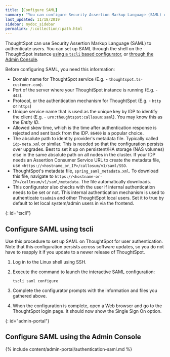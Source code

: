```yaml
---
title: [Configure SAML]
summary: "You can configure Security Assertion Markup Language (SAML) using ThoughtSpot's command line interface, tscli."
last_updated: 11/18/2019
sidebar: mydoc_sidebar
permalink: /:collection/:path.html
---
```

ThoughtSpot can use Security Assertion Markup Language (SAML) to authenticate
users. You can set up SAML through the shell on the ThoughtSpot instance [using a
`tscli` based configurator](#tscli), or [through the Admin Console](#admin-portal).

Before configuring SAML, you need this information:

-   Domain name for ThoughtSpot service (E.g. - `thoughtspot.ts-customer.com`).
-   Port of the server where your ThoughtSpot instance is running (E.g. - `443`).
-   Protocol, or the authentication mechanism for ThoughtSpot (E.g. - `http` or `https`)
-   Unique service name that is used as the unique key by IDP to identify the client (E.g. - `urn:thoughtspot:callosum:saml`). You may know this as the *Entity ID*.
-   Allowed skew time, which is the time after authentication response is rejected and sent back from the IDP. `86400` is a popular choice.
-   The absolute path to identity provider's metadata file. Typically called `idp-meta.xml` or similar. This is needed so that the configuration persists over upgrades. Best to set it up on persistent/HA storage (NAS volumes) else in the same absolute path on all nodes in the cluster. If your IDP needs an Assertion Consumer Service URL to create the metadata file, use `<https://<hostname_or_IP>/callosum/v1/saml/SSO`.
- ThoughtSpot's metadata file, `spring_saml_metadata.xml`. To download this file, navigate to `https://<hostname-or-IP>/callosum/v1/saml/metadata`. The file automatically downloads.
-   This configurator also checks with the user if internal authentication needs to be set or not. This internal authentication mechanism is used to authenticate `tsadmin` and other ThoughtSpot local users. Set it to true by default to let local system/admin users in via the frontend.

{: id="tscli"}
## Configure SAML using tscli

Use this procedure to set up SAML on ThoughtSpot for user authentication. Note that this configuration persists across software updates, so you do not have to reapply it if you update to a newer release of ThoughtSpot.

1. Log in to the Linux shell using SSH.
2. Execute the command to launch the interactive SAML configuration:

    ```
    tscli saml configure
    ```

3. Complete the configurator prompts with the information and files you gathered above.
4. When the configuration is complete, open a Web browser and go to the ThoughtSpot login page.
   It should now show the Single Sign On option.

{: id="admin-portal"}
## Configure SAML using the Admin Console

{% include content/admin-portal/authentication-saml.md %}
